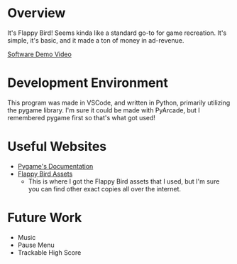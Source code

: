 # Overview

It's Flappy Bird! Seems kinda like a standard go-to for game recreation. It's simple, it's basic, and it made a ton of money in ad-revenue.

[Software Demo Video](https://youtu.be/vQp96uJFqYs)

# Development Environment

This program was made in VSCode, and written in Python, primarily utilizing the pygame library. I'm sure it could be made with PyArcade, but I remembered pygame first so that's what got used! 

# Useful Websites

* [Pygame's Documentation](https://www.pygame.org/docs/)
* [Flappy Bird Assets](https://kosresetr55.itch.io/flappy-bird-assets-by-kosresetr55)
   - This is where I got the Flappy Bird assets that I used, but I'm sure you can find other exact copies all over the internet.

# Future Work

* Music
* Pause Menu
* Trackable High Score
